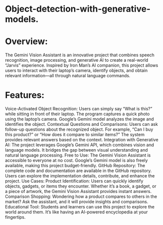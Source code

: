 # Object-detection-with-generative-models.


# Overview:
The Gemini Vision Assistant is an innovative project that combines speech recognition, image processing, and generative AI to create a real-world “Jarvis” experience. Inspired by Iron Man’s AI companion, this project allows users to interact with their laptop’s camera, identify objects, and obtain relevant information—all through natural language commands.

# Features:
Voice-Activated Object Recognition:
Users can simply say “What is this?” while sitting in front of their laptop.
The program captures a quick photo using the laptop’s camera.
Google’s Gemini model analyzes the image and identifies the object.
Contextual Questions and Comparisons:
Users can ask follow-up questions about the recognized object.
For example, “Can I buy this product?” or “How does it compare to similar items?”
The system provides relevant answers based on the context.
Integration with Generative AI:
The project leverages Google’s Gemini API, which combines vision and language models.
It bridges the gap between visual understanding and natural language processing.
Free to Use:
The Gemini Vision Assistant is accessible to everyone at no cost.
Google’s Gemini model is also freely available, making this project budget-friendly.
GitHub Repository:
The complete code and documentation are available in the GitHub repository.
Users can explore the implementation details, contribute, and enhance the project.
Use Cases:
Product Identification:
Users can quickly identify objects, gadgets, or items they encounter.
Whether it’s a book, a gadget, or a piece of artwork, the Gemini Vision Assistant provides instant answers.
Comparison Shopping:
Wondering how a product compares to others in the market?
Ask the assistant, and it will provide insights and comparisons.
Educational Tool:
Students and learners can use this project to explore the world around them.
It’s like having an AI-powered encyclopedia at your fingertips.
